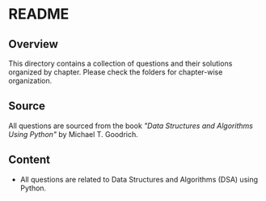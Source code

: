 # README

## Overview

This directory contains a collection of questions and their solutions organized by chapter. Please check the folders for chapter-wise organization.

## Source

All questions are sourced from the book *"Data Structures and Algorithms Using Python"* by Michael T. Goodrich.

## Content

- All questions are related to Data Structures and Algorithms (DSA) using Python.